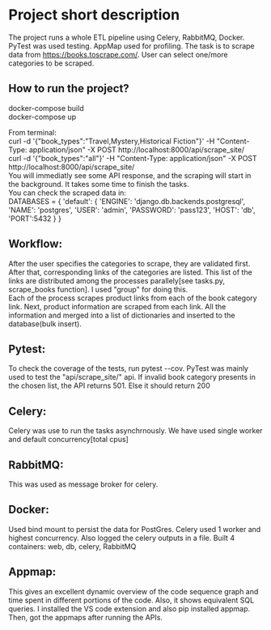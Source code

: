 # Project short description
The project runs a whole ETL pipeline using Celery, RabbitMQ, Docker. PyTest was used testing. AppMap used for profiling.
The task is to scrape data from https://books.toscrape.com/. User can select one/more categories to be scraped.

## How to run the project?
  docker-compose build <br>
  docker-compose up <br>
  
  From terminal: <br>
  curl -d '{"book_types":"Travel,Mystery,Historical Fiction"}' -H "Content-Type: application/json" -X POST http://localhost:8000/api/scrape_site/ <br>
  curl -d '{"book_types":"all"}' -H "Content-Type: application/json" -X POST http://localhost:8000/api/scrape_site/ <br>
  You will immediatly see some API response, and the scraping will start in the background. It takes some time to finish the tasks. <br>
  You can check the scraped data in: <br>
  DATABASES = {
    'default': {
        'ENGINE': 'django.db.backends.postgresql',
        'NAME': 'postgres',
        'USER': 'admin',
        'PASSWORD': 'pass123',
        'HOST': 'db',
        'PORT':5432
    }
}
  
  
## Workflow:
 After the user specifies the categories to scrape, they are validated first. After that, corresponding links of the
 categories are listed. This list of the links are distributed among the processes parallely[see tasks.py, scrape_books function].
 I used "group" for doing this. <br>
  Each of the process scrapes product links from each of the book category link. Next, product information are scraped from each link.
 All the information and merged into a list of dictionaries and inserted to the database(bulk insert).
 
## Pytest:
To check the coverage of the tests, run pytest --cov. PyTest was mainly used to test the "api/scrape_site/" api.
If invalid book category presents in the chosen list, the API returns 501. Else it should return 200

## Celery:
Celery was use to run the tasks asynchrnously. We have used single worker and default concurrency[total cpus]

## RabbitMQ: 
This was used as message broker for celery.

## Docker:
Used bind mount to persist the data for PostGres. Celery used 1 worker and highest concurrency. Also logged the celery outputs in a file.
Built 4 containers: web, db, celery, RabbitMQ

## Appmap:
This gives an excellent dynamic overview of the code sequence graph and time spent in different portions of the code.
Also, it shows equivalent SQL queries. I installed the VS code extension and also pip installed appmap. Then, got the appmaps
after running the APIs.




  



